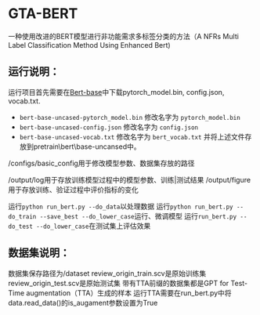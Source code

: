 # GTA-BERT
一种使用改进的BERT模型进行非功能需求多标签分类的方法（A NFRs Multi Label Classification Method Using Enhanced Bert)

## 运行说明：
运行项目首先需要在[Bert-base](https://huggingface.co/google-bert/bert-base-uncased/tree/main)中下载pytorch_model.bin, config.json, vocab.txt.
- `bert-base-uncased-pytorch_model.bin` 修改名字为 `pytorch_model.bin`
- `bert-base-uncased-config.json` 修改名字为 `config.json`
- `bert-base-uncased-vocab.txt` 修改名字为 `bert_vocab.txt`
并将上述文件存放到pretrain\bert\base-uncansed中。

/configs/basic_config用于修改模型参数、数据集存放的路径

/output/log用于存放训练模型过程中的模型参数、训练|测试结果
/output/figure用于存放训练、验证过程中评价指标的变化

运行`python run_bert.py --do_data`以处理数据
运行`python run_bert.py --do_train --save_best --do_lower_case`运行、微调模型
运行`run_bert.py --do_test --do_lower_case`在测试集上评估效果

## 数据集说明：
数据集保存路径为/dataset
review_origin_train.scv是原始训练集
review_origin_test.scv是原始测试集
带有TTA前缀的数据集都是GPT for Test-Time augmentation（TTA）生成的样本
运行TTA需要在run_bert.py中将data.read_data()的is_augament参数设置为True
